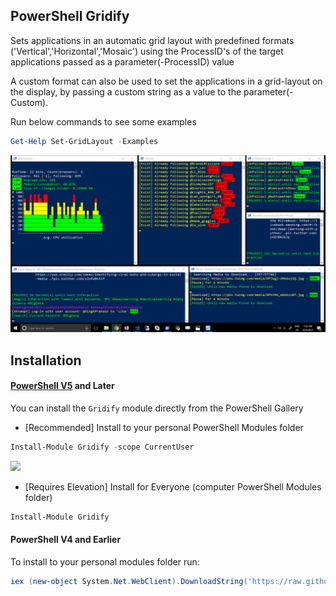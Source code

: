 PowerShell Gridify
-

Sets applications in an automatic grid layout with predefined formats ('Vertical','Horizontal','Mosaic') using the ProcessID's of the target applications passed as a parameter(-ProcessID) value

A custom format can also be used to set the applications in a grid-layout on the display, by passing a custom string as a value to the parameter(-Custom).

Run below commands to see some examples
```PowerShell
Get-Help Set-GridLayout -Examples
```

![](https://raw.githubusercontent.com/PrateekKumarSingh/Gridify/master/Images/GridLayout.png)

Installation
-
#### [PowerShell V5](https://www.microsoft.com/en-us/download/details.aspx?id=50395) and Later
You can install the `Gridify` module directly from the PowerShell Gallery

* [Recommended] Install to your personal PowerShell Modules folder
```PowerShell
Install-Module Gridify -scope CurrentUser
```

![](https://raw.githubusercontent.com/PrateekKumarSingh/Gridify/master/Images/Installation_v5.jpg)

* [Requires Elevation] Install for Everyone (computer PowerShell Modules folder)
```PowerShell
Install-Module Gridify
```

#### PowerShell V4 and Earlier
To install to your personal modules folder run:

```PowerShell
iex (new-object System.Net.WebClient).DownloadString('https://raw.githubusercontent.com/PrateekKumarSingh/Gridify/master/Install.ps1')
```